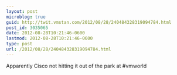 ```yaml
---
layout: post
microblog: true
guid: http://twit.vmstan.com/2012/08/28/240484328319094784.html
post_id: 3035065
date: 2012-08-28T10:21:46-0600
lastmod: 2012-08-28T10:21:46-0600
type: post
url: /2012/08/28/240484328319094784.html
---
```

Apparently Cisco not hitting it out of the park at #vmworld
